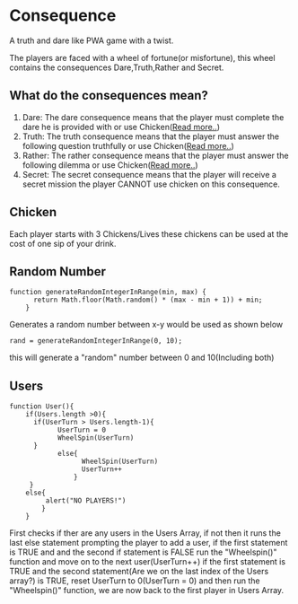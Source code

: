 # Consequence
A truth and dare like PWA game with a twist.

The players are faced with a wheel of fortune(or misfortune), this wheel contains the consequences Dare,Truth,Rather and Secret.

## What do the consequences mean?

1. Dare: The dare consequence means that the player must complete the dare he is provided with or use Chicken([Read more..](#Chicken))
2. Truth: The truth consequence means that the player must answer the following question truthfully or use Chicken([Read more..](#Chicken))
3. Rather: The rather consequence means that the player must answer the following dilemma or use Chicken([Read more..](#Chicken))
4. Secret: The secret consequence means that the player will receive a secret mission the player CANNOT use chicken on this consequence.



## Chicken<a name="Chicken"></a> 
Each player starts with 3 Chickens/Lives these chickens can be used at the cost of one sip of your drink.

## Random Number

```
function generateRandomIntegerInRange(min, max) {
      return Math.floor(Math.random() * (max - min + 1)) + min;
    }
```

Generates a random number between x-y would be used as shown below 

```
rand = generateRandomIntegerInRange(0, 10);
```
this will generate a "random" number between 0 and 10(Including both)

## Users 

```
function User(){
    if(Users.length >0){
      if(UserTurn > Users.length-1){
            UserTurn = 0
            WheelSpin(UserTurn)
      }
            else{
                  WheelSpin(UserTurn)
                  UserTurn++
                }
     }
    else{
         alert("NO PLAYERS!")
        }
    }
```
First checks if ther are any users in the Users Array, if not then it runs the last else statement prompting the player to add a user,
if the first statement is TRUE and and the second if statement is FALSE run the "Wheelspin()" function and move on to the next user(UserTurn++)
if the first statement is TRUE and the second statement(Are we on the last index of the Users array?) is TRUE, reset UserTurn to 0(UserTurn = 0) and then run the "Wheelspin()" function, we are now back to the first player in Users Array.

